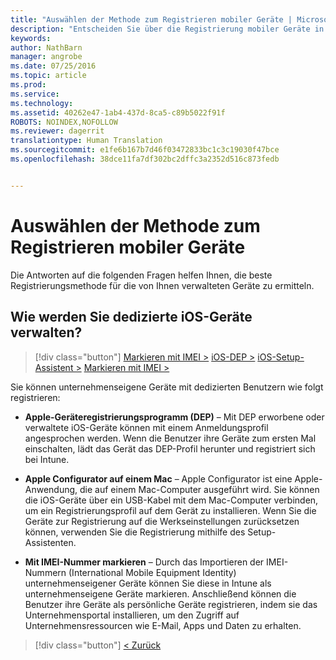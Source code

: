 ```yaml
---
title: "Auswählen der Methode zum Registrieren mobiler Geräte | Microsoft Intune"
description: "Entscheiden Sie über die Registrierung mobiler Geräte in Intune durch Beantworten einiger einfacher Fragen"
keywords: 
author: NathBarn
manager: angrobe
ms.date: 07/25/2016
ms.topic: article
ms.prod: 
ms.service: 
ms.technology: 
ms.assetid: 40262e47-1ab4-437d-8ca5-c89b5022f91f
ROBOTS: NOINDEX,NOFOLLOW
ms.reviewer: dagerrit
translationtype: Human Translation
ms.sourcegitcommit: e1fe6b167b7d46f03472833bc1c3c19030f47bce
ms.openlocfilehash: 38dce11fa7df302bc2dffc3a2352d516c873fedb


---
```

# Auswählen der Methode zum Registrieren mobiler Geräte

Die Antworten auf die folgenden Fragen helfen Ihnen, die beste Registrierungsmethode für die von Ihnen verwalteten Geräte zu ermitteln.

## **Wie werden Sie dedizierte iOS-Geräte verwalten?**

  > [!div class="button"]
  [Markieren mit IMEI >](/intune/deploy-use/specify-corporate-owned-devices-with-international-mobile-equipment-identity-imei-numbers) [iOS-DEP >](/intune/deploy-use/ios-device-enrollment-program-in-microsoft-intune) [iOS-Setup-Assistent >](/intune/deploy-use/ios-setup-assistant-enrollment-in-microsoft-intune) [Markieren mit IMEI >](/intune/deploy-use/specify-corporate-owned-devices-with-international-mobile-equipment-identity-imei-numbers)

  Sie können unternehmenseigene Geräte mit dedizierten Benutzern wie folgt registrieren:

  - **Apple-Geräteregistrierungsprogramm (DEP)** – Mit DEP erworbene oder verwaltete iOS-Geräte können mit einem Anmeldungsprofil angesprochen werden. Wenn die Benutzer ihre Geräte zum ersten Mal einschalten, lädt das Gerät das DEP-Profil herunter und registriert sich bei Intune.

  - **Apple Configurator auf einem Mac** – Apple Configurator ist eine Apple-Anwendung, die auf einem Mac-Computer ausgeführt wird. Sie können die iOS-Geräte über ein USB-Kabel mit dem Mac-Computer verbinden, um ein Registrierungsprofil auf dem Gerät zu installieren. Wenn Sie die Geräte zur Registrierung auf die Werkseinstellungen zurücksetzen können, verwenden Sie die Registrierung mithilfe des Setup-Assistenten.

  - **Mit IMEI-Nummer markieren** – Durch das Importieren der IMEI-Nummern (International Mobile Equipment Identity) unternehmenseigener Geräte können Sie diese in Intune als unternehmenseigene Geräte markieren. Anschließend können die Benutzer ihre Geräte als persönliche Geräte registrieren, indem sie das Unternehmensportal installieren, um den Zugriff auf Unternehmensressourcen wie E-Mail, Apps und Daten zu erhalten.

  > [!div class="button"]
  [< Zurück](choose-how-to-enroll-devices3.md)



<!--HONumber=Aug16_HO2-->


